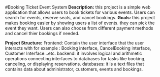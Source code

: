 #Booking Ticket Event System
**Description:**
this project is a simple web application that allows users to book tickets for various events.
Users can search for events, reserve seats, and cancel bookings.
**Goals:**
this project makes booking easier by showing users a list of events.
they can pick the event they want. Users can also choose from different payment methods and cancel thier bookings if needed.

**Project Structure:**
Frontend: Contain the user interface that the user interacts with for example : Booking interface, CancelBooking interface, Customer Interface...etc.
backend: it involves logical and arithmetic operations connecting interfaces to databases for tasks like booking, canceling, or displaying reservations.
datebases: it is a text files that contains data about administrator, customers, events and bookings.
